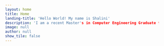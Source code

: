 ```yaml
---
layout: home
title: Home
landing-title: 'Hello World! My name is Shalini'
description: 'I am a recent Master's in Computer Engineering Graduate from Virginia Tech. I am curious about Computational Creativity- the intersection between the Arts and Artificial Intelligence.'
image: null
author: null
show_tile: false
---
```



